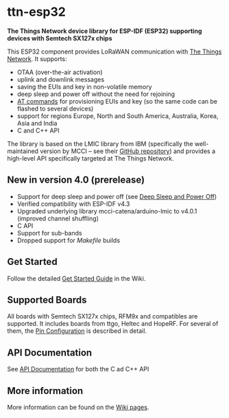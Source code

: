 # ttn-esp32

**The Things Network device library for ESP-IDF (ESP32) supporting devices with Semtech SX127x chips**

This ESP32 component provides LoRaWAN communication with
[The Things Network](https://www.thethingsnetwork.org/). It supports:

- OTAA (over-the-air activation)
- uplink and downlink messages
- saving the EUIs and key in non-volatile memory
- deep sleep and power off without the need for rejoining
- [AT commands](https://github.com/manuelbl/ttn-esp32/wiki/AT-Commands) for provisioning EUIs and key
(so the same code can be flashed to several devices)
- support for regions Europe, North and South America, Australia, Korea, Asia and India
- C and C++ API

The library is based on the LMIC library from IBM (specifically the well-maintained version by MCCI
– see their [GitHub repository](https://github.com/mcci-catena/arduino-lmic)) and provides a high-level API specifically targeted at The Things Network.

## New in version 4.0 (prerelease)

- Support for deep sleep and power off (see [Deep Sleep and Power Off](https://github.com/manuelbl/ttn-esp32/wiki/Deep-Sleep-and-Power-Off))
- Verified compatibility with ESP-IDF v4.3
- Upgraded underlying library mcci-catena/arduino-lmic to v4.0.1 (improved channel shuffling)
- C API
- Support for sub-bands
- Dropped support for *Makefile* builds


## Get Started

Follow the detailed [Get Started Guide](https://github.com/manuelbl/ttn-esp32/wiki/Get-Started) in the Wiki.

## Supported Boards

All boards with Semtech SX127x chips, RFM9x and compatibles are supported. It includes boards from ttgo, Heltec and HopeRF. For several of them, the [Pin Configuration](https://github.com/manuelbl/ttn-esp32/wiki/Boards-and-Pins) is described in detail.

## API Documentation

See [API Documentation](https://codecrete.net/ttn-esp32/) for both the C ad C++ API

## More information

More information can be found on the [Wiki pages](https://github.com/manuelbl/ttn-esp32/wiki).
